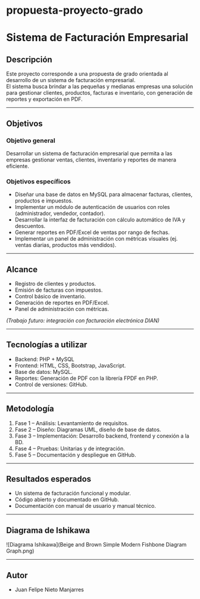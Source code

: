 # propuesta-proyecto-grado
# Sistema de Facturación Empresarial

## Descripción
Este proyecto corresponde a una propuesta de grado orientada al desarrollo de un sistema de facturación empresarial.  
El sistema busca brindar a las pequeñas y medianas empresas una solución para gestionar clientes, productos, facturas e inventario, con generación de reportes y exportación en PDF.

---

## Objetivos

### Objetivo general
Desarrollar un sistema de facturación empresarial que permita a las empresas gestionar ventas, clientes, inventario y reportes de manera eficiente.

### Objetivos específicos
- Diseñar una base de datos en MySQL para almacenar facturas, clientes, productos e impuestos.  
- Implementar un módulo de autenticación de usuarios con roles (administrador, vendedor, contador).  
- Desarrollar la interfaz de facturación con cálculo automático de IVA y descuentos.  
- Generar reportes en PDF/Excel de ventas por rango de fechas.  
- Implementar un panel de administración con métricas visuales (ej. ventas diarias, productos más vendidos).  

---

## Alcance
- Registro de clientes y productos.  
- Emisión de facturas con impuestos.  
- Control básico de inventario.  
- Generación de reportes en PDF/Excel.  
- Panel de administración con métricas.  

*(Trabajo futuro: integración con facturación electrónica DIAN)*  

---

## Tecnologías a utilizar
- Backend: PHP + MySQL  
- Frontend: HTML, CSS, Bootstrap, JavaScript.  
- Base de datos: MySQL.  
- Reportes: Generación de PDF con la librería FPDF en PHP.
- Control de versiones: GitHub.  

---

## Metodología
1. Fase 1 – Análisis: Levantamiento de requisitos.  
2. Fase 2 – Diseño: Diagramas UML, diseño de base de datos.  
3. Fase 3 – Implementación: Desarrollo backend, frontend y conexión a la BD.  
4. Fase 4 – Pruebas: Unitarias y de integración.  
5. Fase 5 – Documentación y despliegue en GitHub.  

---

## Resultados esperados
- Un sistema de facturación funcional y modular.  
- Código abierto y documentado en GitHub.  
- Documentación con manual de usuario y manual técnico.  

---
## Diagrama de Ishikawa
![Diagrama Ishikawa](Beige and Brown Simple Modern Fishbone Diagram Graph.png)

---

## Autor
- Juan Felipe Nieto Manjarres  
  

